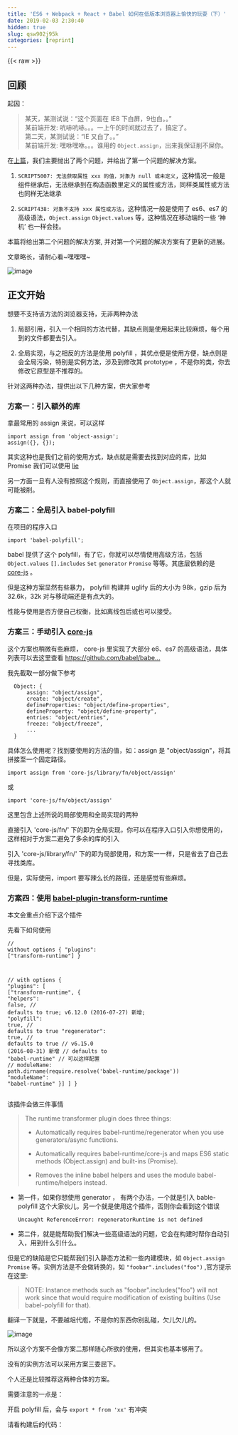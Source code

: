 ```yaml
---
title: 'ES6 + Webpack + React + Babel 如何在低版本浏览器上愉快的玩耍（下）' 
date: 2019-02-03 2:30:40
hidden: true
slug: qsw902j95k
categories: [reprint]
---
```


{{< raw >}}

                    
<h2 id="articleHeader0">回顾</h2>
<p>起因：</p>
<blockquote><p>某天，某测试说：“这个页面在 IE8 下白屏，9也白。。”<br>某前端开发: 吭哧吭哧。。。一上午的时间就过去了，搞定了。<br>第二天，某测试说：“IE 又白了。。”<br>某前端开发: 嘿咻嘿咻。。。谁用的 <code>Object.assign</code>，出来我保证削不屎你。</p></blockquote>
<p>在<a href="https://segmentfault.com/a/1190000006929961">上篇</a>，我们主要抛出了两个问题，并给出了第一个问题的解决方案。</p>
<ol>
<li><p><code>SCRIPT5007: 无法获取属性 xxx 的值，对象为 null 或未定义</code>，这种情况一般是组件继承后，无法继承到在构造函数里定义的属性或方法，同样类属性或方法也同样无法继承</p></li>
<li><p><code>SCRIPT438: 对象不支持 xxx 属性或方法</code>，这种情况一般是使用了 es6、es7 的高级语法，<code>Object.assign</code> <code>Object.values</code> 等，这种情况在移动端的一些 ‘神机’ 也一样会挂。</p></li>
</ol>
<p>本篇将给出第二个问题的解决方案, 并对第一个问题的解决方案有了更新的进展。</p>
<p>文章略长，请耐心看~嘿嘿嘿~</p>
<p><span class="img-wrap"><img data-src="/img/remote/1460000006930016?w=435&amp;h=309" src="https://static.alili.tech/img/remote/1460000006930016?w=435&amp;h=309" alt="image" title="image" style="cursor: pointer;"></span></p>
<h2 id="articleHeader1">正文开始</h2>
<p>想要不支持该方法的浏览器支持，无非两种办法</p>
<ol>
<li><p>局部引用，引入一个相同的方法代替，其缺点则是使用起来比较麻烦，每个用到的文件都要去引入。</p></li>
<li><p>全局实现，与之相反的方法是使用 polyfill ，其优点便是使用方便，缺点则是会全局污染，特别是实例方法，涉及到修改其 prototype ，不是你的类，你去修改它原型是不推荐的。</p></li>
</ol>
<p>针对这两种办法，提供出以下几种方案，供大家参考</p>
<h3 id="articleHeader2">方案一：引入额外的库</h3>
<p>拿最常用的 assign 来说，可以这样</p>
<div class="widget-codetool" style="display:none;">
      <div class="widget-codetool--inner">
      <span class="selectCode code-tool" data-toggle="tooltip" data-placement="top" title="" data-original-title="全选"></span>
      <span type="button" class="copyCode code-tool" data-toggle="tooltip" data-placement="top" data-clipboard-text="import assign from 'object-assign';
assign({}, {});" title="" data-original-title="复制"></span>
      <span type="button" class="saveToNote code-tool" data-toggle="tooltip" data-placement="top" title="" data-original-title="放进笔记"></span>
      </div>
      </div><pre class="javascript hljs"><code class="javascript"><span class="hljs-keyword">import</span> assign <span class="hljs-keyword">from</span> <span class="hljs-string">'object-assign'</span>;
assign({}, {});</code></pre>
<p>其实这种也是我们之前的使用方式，缺点就是需要去找到对应的库，比如 Promise 我们可以使用 <a href="https://github.com/calvinmetcalf/lie" rel="nofollow noreferrer" target="_blank">lie</a> </p>
<p>另一方面一旦有人没有按照这个规则，而直接使用了 <code>Object.assign</code>，那这个人就可能被削。</p>
<h3 id="articleHeader3">方案二：全局引入 babel-polyfill</h3>
<p>在项目的程序入口</p>
<div class="widget-codetool" style="display:none;">
      <div class="widget-codetool--inner">
      <span class="selectCode code-tool" data-toggle="tooltip" data-placement="top" title="" data-original-title="全选"></span>
      <span type="button" class="copyCode code-tool" data-toggle="tooltip" data-placement="top" data-clipboard-text="import 'babel-polyfill';" title="" data-original-title="复制"></span>
      <span type="button" class="saveToNote code-tool" data-toggle="tooltip" data-placement="top" title="" data-original-title="放进笔记"></span>
      </div>
      </div><pre class="javascript hljs"><code class="javascript" style="word-break: break-word; white-space: initial;"><span class="hljs-keyword">import</span> <span class="hljs-string">'babel-polyfill'</span>;</code></pre>
<p>babel 提供了这个 polyfill，有了它，你就可以尽情使用高级方法，包括 <code>Object.values</code> <code>[].includes</code> <code>Set</code> <code>generator</code> <code>Promise</code> 等等。其底层依赖的是 <a href="https://github.com/zloirock/core-js" rel="nofollow noreferrer" target="_blank">core-js</a> 。</p>
<p>但是这种方案显然有些暴力， polyfill 构建并 uglify 后的大小为 98k，gzip 后为32.6k，32k 对与移动端还是有点大的。</p>
<p>性能与使用是否方便自己权衡，比如离线包后或也可以接受。</p>
<h3 id="articleHeader4">方案三：手动引入 <a href="https://github.com/zloirock/core-js" rel="nofollow noreferrer" target="_blank">core-js</a>
</h3>
<p>这个方案也稍微有些麻烦， core-js 里实现了大部分 e6、es7 的高级语法，具体列表可以去这里查看 <a href="https://github.com/babel/babel/blob/master/packages/babel-plugin-transform-runtime/src/definitions.js" rel="nofollow noreferrer" target="_blank">https://github.com/babel/babe...</a></p>
<p>我先截取一部分做下参考</p>
<div class="widget-codetool" style="display:none;">
      <div class="widget-codetool--inner">
      <span class="selectCode code-tool" data-toggle="tooltip" data-placement="top" title="" data-original-title="全选"></span>
      <span type="button" class="copyCode code-tool" data-toggle="tooltip" data-placement="top" data-clipboard-text="  Object: {
      assign: &quot;object/assign&quot;,
      create: &quot;object/create&quot;,
      defineProperties: &quot;object/define-properties&quot;,
      defineProperty: &quot;object/define-property&quot;,
      entries: &quot;object/entries&quot;,
      freeze: &quot;object/freeze&quot;,
      ...
  }" title="" data-original-title="复制"></span>
      <span type="button" class="saveToNote code-tool" data-toggle="tooltip" data-placement="top" title="" data-original-title="放进笔记"></span>
      </div>
      </div><pre class="javascript hljs"><code class="javascript">  <span class="hljs-built_in">Object</span>: {
      <span class="hljs-attr">assign</span>: <span class="hljs-string">"object/assign"</span>,
      <span class="hljs-attr">create</span>: <span class="hljs-string">"object/create"</span>,
      <span class="hljs-attr">defineProperties</span>: <span class="hljs-string">"object/define-properties"</span>,
      <span class="hljs-attr">defineProperty</span>: <span class="hljs-string">"object/define-property"</span>,
      <span class="hljs-attr">entries</span>: <span class="hljs-string">"object/entries"</span>,
      <span class="hljs-attr">freeze</span>: <span class="hljs-string">"object/freeze"</span>,
      ...
  }</code></pre>
<p>具体怎么使用呢？找到要使用的方法的值，如：assign 是 "object/assign"，将其拼接至一个固定路径。</p>
<div class="widget-codetool" style="display:none;">
      <div class="widget-codetool--inner">
      <span class="selectCode code-tool" data-toggle="tooltip" data-placement="top" title="" data-original-title="全选"></span>
      <span type="button" class="copyCode code-tool" data-toggle="tooltip" data-placement="top" data-clipboard-text="import assign from 'core-js/library/fn/object/assign'" title="" data-original-title="复制"></span>
      <span type="button" class="saveToNote code-tool" data-toggle="tooltip" data-placement="top" title="" data-original-title="放进笔记"></span>
      </div>
      </div><pre class="javascript hljs"><code class="javascript" style="word-break: break-word; white-space: initial;"><span class="hljs-keyword">import</span> assign <span class="hljs-keyword">from</span> <span class="hljs-string">'core-js/library/fn/object/assign'</span></code></pre>
<p>或</p>
<div class="widget-codetool" style="display:none;">
      <div class="widget-codetool--inner">
      <span class="selectCode code-tool" data-toggle="tooltip" data-placement="top" title="" data-original-title="全选"></span>
      <span type="button" class="copyCode code-tool" data-toggle="tooltip" data-placement="top" data-clipboard-text="import 'core-js/fn/object/assign'" title="" data-original-title="复制"></span>
      <span type="button" class="saveToNote code-tool" data-toggle="tooltip" data-placement="top" title="" data-original-title="放进笔记"></span>
      </div>
      </div><pre class="javascript hljs"><code class="javascript" style="word-break: break-word; white-space: initial;"><span class="hljs-keyword">import</span> <span class="hljs-string">'core-js/fn/object/assign'</span></code></pre>
<p>这里包含上述所说的局部使用和全局实现的两种</p>
<p>直接引入 'core-js/fn/' 下的即为全局实现，你可以在程序入口引入你想使用的，这样相对于方案二避免了多余的库的引入</p>
<p>引入 'core-js/library/fn/' 下的即为局部使用，和方案一一样，只是省去了自己去寻找类库。</p>
<p>但是，实际使用，import 要写辣么长的路径，还是感觉有些麻烦。</p>
<h3 id="articleHeader5">方案四：使用 <a href="https://babeljs.io/docs/plugins/transform-runtime/" rel="nofollow noreferrer" target="_blank">babel-plugin-transform-runtime</a>
</h3>
<p>本文会重点介绍下这个插件</p>
<p>先看下如何使用</p>
<div class="widget-codetool" style="display:none;">
      <div class="widget-codetool--inner">
      <span class="selectCode code-tool" data-toggle="tooltip" data-placement="top" title="" data-original-title="全选"></span>
      <span type="button" class="copyCode code-tool" data-toggle="tooltip" data-placement="top" data-clipboard-text="// without options
{
  &quot;plugins&quot;: [&quot;transform-runtime&quot;]
}

// with options
{
  &quot;plugins&quot;: [
    [&quot;transform-runtime&quot;, {
     &quot;helpers&quot;: false, // defaults to true; v6.12.0 (2016-07-27) 新增;
      &quot;polyfill&quot;: true, // defaults to true
      &quot;regenerator&quot;: true, // defaults to true
      // v6.15.0 (2016-08-31) 新增
      // defaults to &quot;babel-runtime&quot;
      // 可以这样配置
      // moduleName: path.dirname(require.resolve('babel-runtime/package'))
      &quot;moduleName&quot;: &quot;babel-runtime&quot;
    }]
  ]
}
" title="" data-original-title="复制"></span>
      <span type="button" class="saveToNote code-tool" data-toggle="tooltip" data-placement="top" title="" data-original-title="放进笔记"></span>
      </div>
      </div><pre class="javascript hljs"><code class="javascript"><span class="hljs-comment">// without options</span>
{
  <span class="hljs-string">"plugins"</span>: [<span class="hljs-string">"transform-runtime"</span>]
}

<span class="hljs-comment">// with options</span>
{
  <span class="hljs-string">"plugins"</span>: [
    [<span class="hljs-string">"transform-runtime"</span>, {
     <span class="hljs-string">"helpers"</span>: <span class="hljs-literal">false</span>, <span class="hljs-comment">// defaults to true; v6.12.0 (2016-07-27) 新增;</span>
      <span class="hljs-string">"polyfill"</span>: <span class="hljs-literal">true</span>, <span class="hljs-comment">// defaults to true</span>
      <span class="hljs-string">"regenerator"</span>: <span class="hljs-literal">true</span>, <span class="hljs-comment">// defaults to true</span>
      <span class="hljs-comment">// v6.15.0 (2016-08-31) 新增</span>
      <span class="hljs-comment">// defaults to "babel-runtime"</span>
      <span class="hljs-comment">// 可以这样配置</span>
      <span class="hljs-comment">// moduleName: path.dirname(require.resolve('babel-runtime/package'))</span>
      <span class="hljs-string">"moduleName"</span>: <span class="hljs-string">"babel-runtime"</span>
    }]
  ]
}
</code></pre>
<p>该插件会做三件事情</p>
<blockquote>
<p>The runtime transformer plugin does three things:</p>
<ul>
<li><p>Automatically requires babel-runtime/regenerator when you use generators/async functions.</p></li>
<li><p>Automatically requires babel-runtime/core-js and maps ES6 static methods (Object.assign) and built-ins (Promise).</p></li>
<li><p>Removes the inline babel helpers and uses the module babel-runtime/helpers instead.</p></li>
</ul>
</blockquote>
<ul>
<li>
<p>第一件，如果你想使用 generator ， 有两个办法，一个就是引入 bable-polyfill 这个大家伙儿，另一个就是使用这个插件，否则你会看到这个错误</p>
<div class="widget-codetool" style="display:none;">
      <div class="widget-codetool--inner">
      <span class="selectCode code-tool" data-toggle="tooltip" data-placement="top" title="" data-original-title="全选"></span>
      <span type="button" class="copyCode code-tool" data-toggle="tooltip" data-placement="top" data-clipboard-text="Uncaught ReferenceError: regeneratorRuntime is not defined" title="" data-original-title="复制"></span>
      <span type="button" class="saveToNote code-tool" data-toggle="tooltip" data-placement="top" title="" data-original-title="放进笔记"></span>
      </div>
      </div><pre class="hljs ada"><code style="word-break: break-word; white-space: initial;">Uncaught ReferenceError: regeneratorRuntime <span class="hljs-keyword">is</span> <span class="hljs-keyword">not</span> defined</code></pre>
</li>
<li><p>第二件，就是能帮助我们解决一些高级语法的问题，它会在构建时帮你自动引入，用到什么引什么。</p></li>
</ul>
<p>但是它的缺陷是它只能帮我们引入静态方法和一些内建模块，如 <code>Object.assign</code> <code>Promise</code> 等。实例方法是不会做转换的，如 <code>"foobar".includes("foo")</code> ,官方提示在这里:</p>
<blockquote><p>NOTE: Instance methods such as "foobar".includes("foo") will not work since that would require modification of existing builtins (Use babel-polyfill for that).</p></blockquote>
<p>翻译一下就是，不要越俎代庖，不是你的东西你别乱碰，欠儿欠儿的。</p>
<p><span class="img-wrap"><img data-src="/img/remote/1460000006930017?w=569&amp;h=553" src="https://static.alili.tech/img/remote/1460000006930017?w=569&amp;h=553" alt="image" title="image" style="cursor: pointer;"></span></p>
<p>所以这个方案不会像方案二那样随心所欲的使用，但其实也基本够用了。</p>
<p>没有的实例方法可以采用方案三委屈下。</p>
<p>个人还是比较推荐这两种合体的方案。</p>
<p>需要注意的一点是：</p>
<p>开启 polyfill 后，会与 <code>export * from 'xx'</code> 有冲突</p>
<p>请看构建后的代码：</p>
<div class="widget-codetool" style="display:none;">
      <div class="widget-codetool--inner">
      <span class="selectCode code-tool" data-toggle="tooltip" data-placement="top" title="" data-original-title="全选"></span>
      <span type="button" class="copyCode code-tool" data-toggle="tooltip" data-placement="top" data-clipboard-text="...
/***/ },
/* 106 */
/***/ function(module, exports, __webpack_require__) {

    'use strict';
    // 这是什么鬼。
    import _Object$defineProperty from 'babel-runtime/core-js/object/define-property';
    import _Object$keys from 'babel-runtime/core-js/object/keys';
    Object.defineProperty(exports, &quot;__esModule&quot;, {
      value: true
    });
    ..." title="" data-original-title="复制"></span>
      <span type="button" class="saveToNote code-tool" data-toggle="tooltip" data-placement="top" title="" data-original-title="放进笔记"></span>
      </div>
      </div><pre class="javascript hljs"><code class="javascript">...
<span class="hljs-comment">/***/</span> },
<span class="hljs-comment">/* 106 */</span>
<span class="hljs-comment">/***/</span> <span class="hljs-function"><span class="hljs-keyword">function</span>(<span class="hljs-params">module, exports, __webpack_require__</span>) </span>{
<span class="hljs-meta">
    'use strict'</span>;
    <span class="hljs-comment">// 这是什么鬼。</span>
    <span class="hljs-keyword">import</span> _Object$defineProperty <span class="hljs-keyword">from</span> <span class="hljs-string">'babel-runtime/core-js/object/define-property'</span>;
    <span class="hljs-keyword">import</span> _Object$keys <span class="hljs-keyword">from</span> <span class="hljs-string">'babel-runtime/core-js/object/keys'</span>;
    <span class="hljs-built_in">Object</span>.defineProperty(exports, <span class="hljs-string">"__esModule"</span>, {
      <span class="hljs-attr">value</span>: <span class="hljs-literal">true</span>
    });
    ...</code></pre>
<p>截止 2016-09-10，官方尚未解决此 <a href="https://github.com/babel/babel-loader/issues/195" rel="nofollow noreferrer" target="_blank">issue</a>, 只有先避开 <code>export * from 'xx'</code> 这种写法。或在<a href="https://webcache.googleusercontent.com/search?q=cache:zy5NcASoKlEJ:https://phabricator.babeljs.io/T2877+&amp;cd=1&amp;hl=zh-CN&amp;ct=clnk&amp;gl=cn" rel="nofollow noreferrer" target="_blank">这里</a>找答案。</p>
<ul><li><p>第三件，是会引入一些 helper 来代替每次都生成的通用函数，看个例子就明白了</p></li></ul>
<p>原来构建好的代码每个模块都有类似这种代码：</p>
<div class="widget-codetool" style="display:none;">
      <div class="widget-codetool--inner">
      <span class="selectCode code-tool" data-toggle="tooltip" data-placement="top" title="" data-original-title="全选"></span>
      <span type="button" class="copyCode code-tool" data-toggle="tooltip" data-placement="top" data-clipboard-text="function _classCallCheck(instance, Constructor)...

function _possibleConstructorReturn(self, call)...

function _inherits(subClass, superClass)...
" title="" data-original-title="复制"></span>
      <span type="button" class="saveToNote code-tool" data-toggle="tooltip" data-placement="top" title="" data-original-title="放进笔记"></span>
      </div>
      </div><pre class="javascript hljs"><code class="javascript"><span class="hljs-function"><span class="hljs-keyword">function</span> <span class="hljs-title">_classCallCheck</span>(<span class="hljs-params">instance, Constructor</span>)...

<span class="hljs-title">function</span> <span class="hljs-title">_possibleConstructorReturn</span>(<span class="hljs-params">self, call</span>)...

<span class="hljs-title">function</span> <span class="hljs-title">_inherits</span>(<span class="hljs-params">subClass, superClass</span>)...
</span></code></pre>
<p>开启 helper 后：</p>
<div class="widget-codetool" style="display:none;">
      <div class="widget-codetool--inner">
      <span class="selectCode code-tool" data-toggle="tooltip" data-placement="top" title="" data-original-title="全选"></span>
      <span type="button" class="copyCode code-tool" data-toggle="tooltip" data-placement="top" data-clipboard-text="var _classCallCheck2 = require('babel-runtime/helpers/classCallCheck');

var _possibleConstructorReturn2 = require('babel-runtime/helpers/possibleConstructorReturn');

var _inherits2 = require('babel-runtime/helpers/inherits');" title="" data-original-title="复制"></span>
      <span type="button" class="saveToNote code-tool" data-toggle="tooltip" data-placement="top" title="" data-original-title="放进笔记"></span>
      </div>
      </div><pre class="javascript hljs"><code class="javascript"><span class="hljs-keyword">var</span> _classCallCheck2 = <span class="hljs-built_in">require</span>(<span class="hljs-string">'babel-runtime/helpers/classCallCheck'</span>);

<span class="hljs-keyword">var</span> _possibleConstructorReturn2 = <span class="hljs-built_in">require</span>(<span class="hljs-string">'babel-runtime/helpers/possibleConstructorReturn'</span>);

<span class="hljs-keyword">var</span> _inherits2 = <span class="hljs-built_in">require</span>(<span class="hljs-string">'babel-runtime/helpers/inherits'</span>);</code></pre>
<p>这样统一引用了 helper，去处了冗余，看起来也更优雅了。</p>
<p>在 v6.12.0 之前 helper 也是默认开启的，没有配置可改，其他的 ployfill regenerator 都是有配置可以设置的。也许是推荐你使用 helper 。</p>
<p>但是 v6.12.0 (2016-07-27) 增加了 helper 的配置。为什么呢？</p>
<p>我最开始用这个插件的时候也很诧异，按道理来说，去除了冗余代码，代码的体积应该变小才对，但实际测试却变大了，我测试时是未经 uglify 的代码从 18k 增加到了 78k，查看构建模块增加了将近 100 个 <a href="http://git.cn-hangzhou.oss.aliyun-inc.com/uploads/vision/render-engine/8e6be96d5fbf2a99ea549fd071a607ec/image.png" rel="nofollow noreferrer" target="_blank">详情</a>。</p>
<p>原因是从 babel-runtime 里引入的 helper 依赖很多，全部都是兼容最底层的。比如 <code>Object.create</code> <code>typeof</code> 这种方法全部被重写了。</p>
<p>后来 gaearon 大神都忍不了了，他测试的结果是增加了 5kB min+gzip <a href="https://github.com/facebookincubator/create-react-app/pull/238" rel="nofollow noreferrer" target="_blank">详情</a>。</p>
<p>于是有了 helper 这个配置项。</p>
<p>另外还有一点，如果开启了 helper 的话，你会发现之前引用的 <a href="https://github.com/babel/babel/tree/master/packages/babel-plugin-transform-proto-to-assign" rel="nofollow noreferrer" target="_blank">babel-plugin-transform-proto-to-assign</a> 就失效了,虽然他本来就不该被使用，后面会讲到。</p>
<p>所以目前看来这个 helper 不用也罢。</p>
<p>再说下 moduleName 这个参数是干什么的？</p>
<p>还记得开启 helper 后的代码吗</p>
<div class="widget-codetool" style="display:none;">
      <div class="widget-codetool--inner">
      <span class="selectCode code-tool" data-toggle="tooltip" data-placement="top" title="" data-original-title="全选"></span>
      <span type="button" class="copyCode code-tool" data-toggle="tooltip" data-placement="top" data-clipboard-text="var _classCallCheck2 = require('babel-runtime/helpers/classCallCheck');" title="" data-original-title="复制"></span>
      <span type="button" class="saveToNote code-tool" data-toggle="tooltip" data-placement="top" title="" data-original-title="放进笔记"></span>
      </div>
      </div><pre class="javascript hljs"><code class="javascript" style="word-break: break-word; white-space: initial;"><span class="hljs-keyword">var</span> _classCallCheck2 = <span class="hljs-built_in">require</span>(<span class="hljs-string">'babel-runtime/helpers/classCallCheck'</span>);</code></pre>
<p>看下这个路径，如果是本地项目安装了 babel-runtime 是没问题的，但如果你是用的通用构建工具，比如 <a href="https://github.com/nowa-webpack/nowa" rel="nofollow noreferrer" target="_blank">nowa</a>，所有的构建依赖库都是在公共的地方，毕竟 babel 太太了。这里就会报错了。</p>
<div class="widget-codetool" style="display:none;">
      <div class="widget-codetool--inner">
      <span class="selectCode code-tool" data-toggle="tooltip" data-placement="top" title="" data-original-title="全选"></span>
      <span type="button" class="copyCode code-tool" data-toggle="tooltip" data-placement="top" data-clipboard-text="Cannot resolve module babel-runtime/regenerator" title="" data-original-title="复制"></span>
      <span type="button" class="saveToNote code-tool" data-toggle="tooltip" data-placement="top" title="" data-original-title="放进笔记"></span>
      </div>
      </div><pre class="hljs crystal"><code style="word-break: break-word; white-space: initial;">Cannot resolve <span class="hljs-class"><span class="hljs-keyword">module</span> <span class="hljs-title">babel</span>-<span class="hljs-title">runtime</span>/<span class="hljs-title">regenerator</span></span></code></pre>
<p>gaearon 大神在写  <a href="https://github.com/facebookincubator/create-react-app" rel="nofollow noreferrer" target="_blank">create-react-app</a> 时也发现了这个问题， <a href="https://github.com/facebookincubator/create-react-app/issues/255" rel="nofollow noreferrer" target="_blank">详情</a></p>
<p>虽然这个问题可以通过 webpack 的 resolve.root 来解决，但是 gaearon 大神看其不爽，觉得依赖 webpack 不够优雅，<a href="https://github.com/babel/babel/pull/3612" rel="nofollow noreferrer" target="_blank">#3612</a> 于是乎就有了 moduleName 这个参数，已发布 v6.15.0 (2016-08-31)。</p>
<h2 id="articleHeader6">放弃 loose 模式， 放弃 ie8</h2>
<p>上篇中提到了开启了 loose 模式来解决低版本浏览器无法继承到在构造函数里定义的属性或方法。</p>
<p>我们是通过 <code>babel-preset-es2015-ie</code> 这个插件，主要是改写了 <code>babel-plugin-transform-es2015-classes: {loose: true}</code> 和添加了插件 <code>babel-plugin-transform-proto-to-assign</code>（解决类方法继承的问题）</p>
<p>在 <code>babel-preset-es2015</code> v6.13.0 (2016-08-04) 时，presets 已经支持了参数配置，可以直接开启 loose 模式。</p>
<p>它内部会把开启一些插件的 loose 模式，不只是<code>babel-plugin-transform-es2015-classes</code></p>
<div class="widget-codetool" style="display:none;">
      <div class="widget-codetool--inner">
      <span class="selectCode code-tool" data-toggle="tooltip" data-placement="top" title="" data-original-title="全选"></span>
      <span type="button" class="copyCode code-tool" data-toggle="tooltip" data-placement="top" data-clipboard-text="{
  presets: [
    [&quot;es2015&quot;, { &quot;loose&quot;: true }]
  ]
}" title="" data-original-title="复制"></span>
      <span type="button" class="saveToNote code-tool" data-toggle="tooltip" data-placement="top" title="" data-original-title="放进笔记"></span>
      </div>
      </div><pre class="javascript hljs"><code class="javascript">{
  <span class="hljs-attr">presets</span>: [
    [<span class="hljs-string">"es2015"</span>, { <span class="hljs-string">"loose"</span>: <span class="hljs-literal">true</span> }]
  ]
}</code></pre>
<p>这样我们就可以直接使用 <code>babel-preset-es2015</code>，至于 <code>babel-plugin-transform-proto-to-assign</code> 可以单独配置，也可不使用，因为类方法本来就不该被继承，要使用就直接 <code>Parent.defaultProps</code> 就可以了。</p>
<p>在上文中并没有提到开启 loose 模式的另一个原因是解决 ie8 下的两个 es3 属性名关键字的问题，因为上文测试均在 ie9 上，所以上述的方案也是停留在必须支持 ie8。</p>
<p>那么如果我们放弃了 ie8 ,看一看是不是会海阔天空。</p>
<p>在 <code>babel-plugin-transform-es2015-classes</code> v6.14.0 (2016-08-23) 一个 ‘大胡子哥’（原谅我不认识他） 修复了 <code>__proto__ </code>这个问题 <a href="https://github.com/babel/babel/pull/3527" rel="nofollow noreferrer" target="_blank">#3527 Fix class inheritance in IE &lt;=10 without loose mode.</a> <br>这样我们就可以在 ie9+ 上使用正常的 es6 模式了。</p>
<p>毕竟我们该向前看，loose 模式有点后退的赶脚。</p>
<p><a href="http://www.2ality.com/2015/12/babel6-loose-mode.html?utm_source=tuicool&amp;utm_medium=referral" rel="nofollow noreferrer" target="_blank">这篇文章</a>也表达了不推荐使用 loose 模式</p>
<blockquote><p>Con: You risk getting problems later on, when you switch from transpiled ES6 to native ES6. That is rarely a risk worth taking.</p></blockquote>
<p>当然，如果真的离不开 ie8，就针对 es3 关键字的问题引用两个插件即可</p>
<div class="widget-codetool" style="display:none;">
      <div class="widget-codetool--inner">
      <span class="selectCode code-tool" data-toggle="tooltip" data-placement="top" title="" data-original-title="全选"></span>
      <span type="button" class="copyCode code-tool" data-toggle="tooltip" data-placement="top" data-clipboard-text="require('babel-plugin-transform-es3-member-expression-literals'),
require('babel-plugin-transform-es3-property-literals')," title="" data-original-title="复制"></span>
      <span type="button" class="saveToNote code-tool" data-toggle="tooltip" data-placement="top" title="" data-original-title="放进笔记"></span>
      </div>
      </div><pre class="javascript hljs"><code class="javascript"><span class="hljs-built_in">require</span>(<span class="hljs-string">'babel-plugin-transform-es3-member-expression-literals'</span>),
<span class="hljs-built_in">require</span>(<span class="hljs-string">'babel-plugin-transform-es3-property-literals'</span>),</code></pre>
<p>我们再稍微看下‘大胡子哥’的修改，其实很简单,也很巧妙，看一行关键代码</p>
<div class="widget-codetool" style="display:none;">
      <div class="widget-codetool--inner">
      <span class="selectCode code-tool" data-toggle="tooltip" data-placement="top" title="" data-original-title="全选"></span>
      <span type="button" class="copyCode code-tool" data-toggle="tooltip" data-placement="top" data-clipboard-text="// 修改后生成的代码多了一个 先取 `xxx.__proto__` 再使用 `Object.getPrototypeOf`
  var _this = _possibleConstructorReturn(this, (Test.__proto__ || Object.getPrototypeOf(Test)).call(this, props));
" title="" data-original-title="复制"></span>
      <span type="button" class="saveToNote code-tool" data-toggle="tooltip" data-placement="top" title="" data-original-title="放进笔记"></span>
      </div>
      </div><pre class="javascript hljs"><code class="javascript"><span class="hljs-comment">// 修改后生成的代码多了一个 先取 `xxx.__proto__` 再使用 `Object.getPrototypeOf`</span>
  <span class="hljs-keyword">var</span> _this = _possibleConstructorReturn(<span class="hljs-keyword">this</span>, (Test.__proto__ || <span class="hljs-built_in">Object</span>.getPrototypeOf(Test)).call(<span class="hljs-keyword">this</span>, props));
</code></pre>
<p>回顾下 inherits 方法的实现</p>
<div class="widget-codetool" style="display:none;">
      <div class="widget-codetool--inner">
      <span class="selectCode code-tool" data-toggle="tooltip" data-placement="top" title="" data-original-title="全选"></span>
      <span type="button" class="copyCode code-tool" data-toggle="tooltip" data-placement="top" data-clipboard-text="function _inherits(subClass, superClass) {
    ...
    // 虽然 ie9/10 不支持 `__proto__`，这里只是作为了普通对象给予赋值，`Object.getPrototypeOf` 获取不到但可以直接 `.__proto__` 获取
  Object.setPrototypeOf ? Object.setPrototypeOf(subClass, superClass) : subClass.__proto__ = superClass;
  ..." title="" data-original-title="复制"></span>
      <span type="button" class="saveToNote code-tool" data-toggle="tooltip" data-placement="top" title="" data-original-title="放进笔记"></span>
      </div>
      </div><pre class="javascript hljs"><code class="javascript"><span class="hljs-function"><span class="hljs-keyword">function</span> <span class="hljs-title">_inherits</span>(<span class="hljs-params">subClass, superClass</span>) </span>{
    ...
    <span class="hljs-comment">// 虽然 ie9/10 不支持 `__proto__`，这里只是作为了普通对象给予赋值，`Object.getPrototypeOf` 获取不到但可以直接 `.__proto__` 获取</span>
  <span class="hljs-built_in">Object</span>.setPrototypeOf ? <span class="hljs-built_in">Object</span>.setPrototypeOf(subClass, superClass) : subClass.__proto__ = superClass;
  ...</code></pre>
<p>如果你看懂了实现方式，不知道你有没有发现 <code>babel-plugin-transform-proto-to-assign</code>（解决类方法继承的问题）这个家伙真的不能用了</p>
<div class="widget-codetool" style="display:none;">
      <div class="widget-codetool--inner">
      <span class="selectCode code-tool" data-toggle="tooltip" data-placement="top" title="" data-original-title="全选"></span>
      <span type="button" class="copyCode code-tool" data-toggle="tooltip" data-placement="top" data-clipboard-text="function _inherits(subClass, superClass) { 
  ...
  // 因为它会将 `__proto__` 转为 `_default` 
  Object.setPrototypeOf ? Object.setPrototypeOf(subClass, superClass) : _defaults(subClass, superClass);
}" title="" data-original-title="复制"></span>
      <span type="button" class="saveToNote code-tool" data-toggle="tooltip" data-placement="top" title="" data-original-title="放进笔记"></span>
      </div>
      </div><pre class="javascript hljs"><code class="javascript"><span class="hljs-function"><span class="hljs-keyword">function</span> <span class="hljs-title">_inherits</span>(<span class="hljs-params">subClass, superClass</span>) </span>{ 
  ...
  <span class="hljs-comment">// 因为它会将 `__proto__` 转为 `_default` </span>
  <span class="hljs-built_in">Object</span>.setPrototypeOf ? <span class="hljs-built_in">Object</span>.setPrototypeOf(subClass, superClass) : _defaults(subClass, superClass);
}</code></pre>
<p>这样上述的修复就无效了。切记不能使用，还是那句话，类方法本来就不该被继承。</p>
<p>最后看下终极方案的通用配置</p>
<div class="widget-codetool" style="display:none;">
      <div class="widget-codetool--inner">
      <span class="selectCode code-tool" data-toggle="tooltip" data-placement="top" title="" data-original-title="全选"></span>
      <span type="button" class="copyCode code-tool" data-toggle="tooltip" data-placement="top" data-clipboard-text="{
  plugins: [
    [&quot;transform-runtime&quot;, {
      &quot;helpers&quot;: false,
      &quot;polyfill&quot;: true,
      &quot;regenerator&quot;: true
    }],
    'add-module-exports',
    'transform-es3-member-expression-literals',
    'transform-es3-property-literals',
  ],
  &quot;presets&quot;: [
    'react',
    'es2015',
    'stage-1'
  ],
}" title="" data-original-title="复制"></span>
      <span type="button" class="saveToNote code-tool" data-toggle="tooltip" data-placement="top" title="" data-original-title="放进笔记"></span>
      </div>
      </div><pre class="javascript hljs"><code class="javascript">{
  <span class="hljs-attr">plugins</span>: [
    [<span class="hljs-string">"transform-runtime"</span>, {
      <span class="hljs-string">"helpers"</span>: <span class="hljs-literal">false</span>,
      <span class="hljs-string">"polyfill"</span>: <span class="hljs-literal">true</span>,
      <span class="hljs-string">"regenerator"</span>: <span class="hljs-literal">true</span>
    }],
    <span class="hljs-string">'add-module-exports'</span>,
    <span class="hljs-string">'transform-es3-member-expression-literals'</span>,
    <span class="hljs-string">'transform-es3-property-literals'</span>,
  ],
  <span class="hljs-string">"presets"</span>: [
    <span class="hljs-string">'react'</span>,
    <span class="hljs-string">'es2015'</span>,
    <span class="hljs-string">'stage-1'</span>
  ],
}</code></pre>
<p>更简单、完整的解决方案，请查看 <a href="https://github.com/nowa-webpack/nowa" rel="nofollow noreferrer" target="_blank">nowa</a></p>
<p>感谢阅读。</p>
<h2 id="articleHeader7">参考链接</h2>
<ul>
<li><p><a href="https://babeljs.io/docs/plugins/transform-runtime" rel="nofollow noreferrer" target="_blank">https://babeljs.io/docs/plugi...</a></p></li>
<li><p><a href="https://github.com/babel/babel" rel="nofollow noreferrer" target="_blank">https://github.com/babel/babel</a></p></li>
</ul>
<h2 id="articleHeader8">广告时间： 请献出你的小星星</h2>
<ul>
<li><p><a href="https://github.com/saltjs/salt-ui" rel="nofollow noreferrer" target="_blank">https://github.com/saltjs/sal...</a></p></li>
<li><p><a href="https://github.com/uxcore/uxcore" rel="nofollow noreferrer" target="_blank">https://github.com/uxcore/uxcore</a></p></li>
</ul>

                
{{< /raw >}}

# 版权声明
本文资源来源互联网，仅供学习研究使用，版权归该资源的合法拥有者所有，

本文仅用于学习、研究和交流目的。转载请注明出处、完整链接以及原作者。

原作者若认为本站侵犯了您的版权，请联系我们，我们会立即删除！

## 原文标题
ES6 + Webpack + React + Babel 如何在低版本浏览器上愉快的玩耍（下）

## 原文链接
[https://segmentfault.com/a/1190000006930013](https://segmentfault.com/a/1190000006930013)

